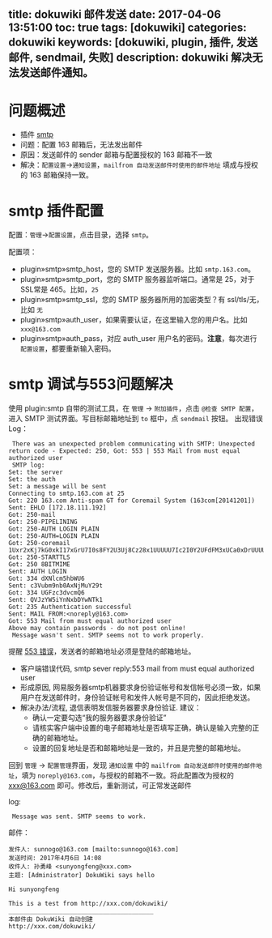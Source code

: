 title: dokuwiki 邮件发送
date: 2017-04-06 13:51:00
toc: true
tags: [dokuwiki]
categories: dokuwiki
keywords: [dokuwiki, plugin, 插件, 发送邮件, sendmail, 失败]
description: dokuwiki 解决无法发送邮件通知。
---

# 问题概述

* 插件 [smtp](https://www.dokuwiki.org/plugin:smtp)
* 问题：配置 163 邮箱后，无法发出邮件
* 原因：发送邮件的 sender 邮箱与配置授权的 163 邮箱不一致
* 解决：`配置设置`->`通知设置`，`mailfrom 自动发送邮件时使用的邮件地址` 填成与授权的 163 邮箱保持一致。

# smtp 插件配置

配置：`管理`->`配置设置`，点击目录，选择 `smtp`。

配置项：
* plugin»smtp»smtp_host，您的 SMTP 发送服务器。比如 `smtp.163.com`。
* plugin»smtp»smtp_port，您的 SMTP 服务器监听端口。通常是 25，对于 SSL常是 465。比如，`25`
* plugin»smtp»smtp_ssl，您的 SMTP 服务器所用的加密类型？有 ssl/tls/无，比如 `无`
* plugin»smtp»auth_user，如果需要认证，在这里输入您的用户名。比如 `xxx@163.com`
* plugin»smtp»auth_pass，对应 auth_user 用户名的密码。**注意**，每次进行 `配置设置`，都要重新输入密码。

# smtp 调试与553问题解决

使用 plugin:smtp 自带的测试工具，在 `管理` -> `附加插件`，点击 `@检查 SMTP 配置`，进入 SMTP 测试界面。写目标邮箱地址到 `to` 框中，点 `sendmail` 按钮。
出现错误 Log：

```
 There was an unexpected problem communicating with SMTP: Unexpected return code - Expected: 250, Got: 553 | 553 Mail from must equal authorized user
 SMTP log:
Set: the server
Set: the auth
Set: a message will be sent
Connecting to smtp.163.com at 25
Got: 220 163.com Anti-spam GT for Coremail System (163com[20141201])
Sent: EHLO [172.18.111.192]
Got: 250-mail
Got: 250-PIPELINING
Got: 250-AUTH LOGIN PLAIN
Got: 250-AUTH=LOGIN PLAIN
Got: 250-coremail 1Uxr2xKj7kG0xkI17xGrU7I0s8FY2U3Uj8Cz28x1UUUUU7Ic2I0Y2UFdFM3xUCa0xDrUUUUj
Got: 250-STARTTLS
Got: 250 8BITMIME
Sent: AUTH LOGIN
Got: 334 dXNlcm5hbWU6
Sent: c3Vubm9nb0AxNjMuY29t
Got: 334 UGFzc3dvcmQ6
Sent: QVJzYW5iYnNxbDYwNTk1
Got: 235 Authentication successful
Sent: MAIL FROM:<noreply@163.com>
Got: 553 Mail from must equal authorized user
Above may contain passwords - do not post online!
 Message wasn't sent. SMTP seems not to work properly.
```

提醒 [553 错误](http://www.mail163.cn/fault/analysis/1109.html)，发送者的邮箱地址必须是登陆的邮箱地址。

* 客户端错误代码, smtp sever reply:553 mail from must equal authorized user 
* 形成原因, 网易服务器smtp机器要求身份验证帐号和发信帐号必须一致，如果用户在发送邮件时，身份验证帐号和发件人帐号是不同的，因此拒绝发送。 
* 解决办法/流程, 退信表明发信服务器要求身份验证. 建议：
  * 确认一定要勾选“我的服务器要求身份验证”
  * 请核实客户端中设置的电子邮箱地址是否填写正确，确认是输入完整的正确的邮箱地址。
  * 设置的回复地址是否和邮箱地址是一致的，并且是完整的邮箱地址。 

回到 `管理` -> `配置管理`界面，发现 `通知设置` 中的 `mailfrom 自动发送邮件时使用的邮件地址`，填为 `noreply@163.com`，与授权的邮箱不一致。将此配置改为授权的 xxx@163.com 即可。修改后，重新测试，可正常发送邮件

log: 

```
 Message was sent. SMTP seems to work.
```

邮件：

```
发件人: sunnogo@163.com [mailto:sunnogo@163.com] 
发送时间: 2017年4月6日 14:08
收件人: 孙勇峰 <sunyongfeng@xxx.com>
主题: [Administrator] DokuWiki says hello

Hi sunyongfeng

This is a test from http://xxx.com/dokuwiki/ 
________________________________________
本邮件由 DokuWiki 自动创建
http://xxx.com/dokuwiki/ 
```
